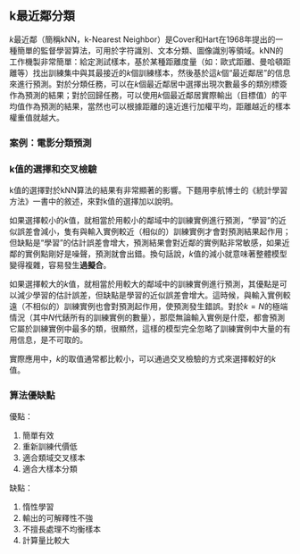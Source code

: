 ## k最近鄰分類

$k$最近鄰（簡稱kNN，k-Nearest Neighbor）是Cover和Hart在1968年提出的一種簡單的監督學習算法，可用於字符識別、文本分類、圖像識別等領域。kNN的工作機製非常簡單：給定測試樣本，基於某種距離度量（如：歐式距離、曼哈頓距離等）找出訓練集中與其最接近的$k$個訓練樣本，然後基於這$k$個“最近鄰居”的信息來進行預測。對於分類任務，可以在$k$個最近鄰居中選擇出現次數最多的類別標簽作為預測的結果；對於回歸任務，可以使用$k$個最近鄰居實際輸出（目標值）的平均值作為預測的結果，當然也可以根據距離的遠近進行加權平均，距離越近的樣本權重值就越大。

### 案例：電影分類預測



### k值的選擇和交叉檢驗

k值的選擇對於kNN算法的結果有非常顯著的影響。下麵用李航博士的《統計學習方法》一書中的敘述，來對k值的選擇加以說明。

如果選擇較小的$k$值，就相當於用較小的鄰域中的訓練實例進行預測，“學習”的近似誤差會減小，隻有與輸入實例較近（相似的）訓練實例才會對預測結果起作用；但缺點是“學習”的估計誤差會增大，預測結果會對近鄰的實例點非常敏感，如果近鄰的實例點剛好是噪聲，預測就會出錯。換句話說，$k$值的減小就意味著整體模型變得複雜，容易發生**過擬合**。

如果選擇較大的$k$值，就相當於用較大的鄰域中的訓練實例進行預測，其優點是可以減少學習的估計誤差，但缺點是學習的近似誤差會增大。這時候，與輸入實例較遠（不相似的）訓練實例也會對預測起作用，使預測發生錯誤。對於$k=N$的極端情況（其中$N$代錶所有的訓練實例的數量），那麼無論輸入實例是什麼，都會預測它屬於訓練實例中最多的類，很顯然，這樣的模型完全忽略了訓練實例中大量的有用信息，是不可取的。

實際應用中，$k$的取值通常都比較小，可以通過交叉檢驗的方式來選擇較好的$k$值。



### 算法優缺點

優點：

1. 簡單有效
2. 重新訓練代價低
3. 適合類域交叉樣本
4. 適合大樣本分類

缺點：

1. 惰性學習
2. 輸出的可解釋性不強
3. 不擅長處理不均衡樣本
4. 計算量比較大